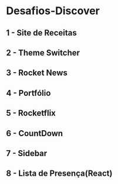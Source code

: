 # Desafios-Discover
## 1 - Site de Receitas
## 2 - Theme Switcher
## 3 - Rocket News
## 4 - Portfólio
## 5 - Rocketflix
## 6 - CountDown
## 7 - Sidebar
## 8 - Lista de Presença(React)
